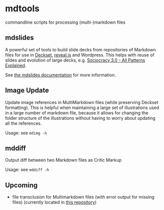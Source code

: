 # mdtools

commandline scripts for processing (multi-)markdown files


## mdslides

A powerful set of tools to build slide decks from repositories of Markdown files for use in [Deckset](http://decksetapp.com), [reveal.js](http://lab.hakim.se/reveal-js) and Wordpress. This helps with reuse of slides and evolution of large decks, e.g. [Sociocracy 3.0 - All Patterns Explained](http://sociocracy30.org/slides/s3-all-patterns-explained.html).

See [the mdslides documentation](slides/slides.md) for more information.

## Image Update 

Update image references in MultiMarkdown files (while preserving Deckset formatting). This is helpful when maintaining a large set of illustrations used in a large number of markdown file, because it allows for changing the folder structure of the illustrations without having to worry about updating all the references.

Usage: see `mdimg -h`


## mddiff

Output diff between two Markdown files as Critic Markup

Usage: see `mddiff -h`

## Upcoming

* file transclusion for Multimarkdown files (with error output for missing files) (currently located in [this repository]())


